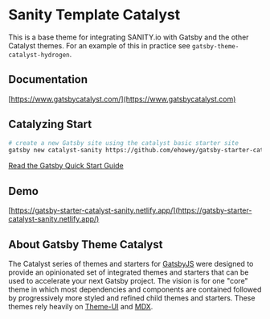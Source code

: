 # Sanity Template Catalyst

This is a base theme for integrating SANITY.io with Gatsby and the other Catalyst themes. For an example of this in practice see `gatsby-theme-catalyst-hydrogen`.

## Documentation

[https://www.gatsbycatalyst.com/](https://www.gatsbycatalyst.com)

## Catalyzing Start

```sh
# create a new Gatsby site using the catalyst basic starter site
gatsby new catalyst-sanity https://github.com/ehowey/gatsby-starter-catalyst-sanity
```

[Read the Gatsby Quick Start Guide](https://www.gatsbyjs.org/docs/quick-start)

## Demo

[https://gatsby-starter-catalyst-sanity.netlify.app/](https://gatsby-starter-catalyst-sanity.netlify.app/)

## About Gatsby Theme Catalyst

The Catalyst series of themes and starters for [GatsbyJS](https://www.gatsbyjs.org/) were designed to provide an opinionated set of integrated themes and starters that can be used to accelerate your next Gatsby project. The vision is for one "core" theme in which most dependencies and components are contained followed by progressively more styled and refined child themes and starters. These themes rely heavily on [Theme-UI](https://theme-ui.com/) and [MDX](https://mdxjs.com/getting-started/gatsby/).
